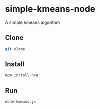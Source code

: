 # simple-kmeans-node
A simple kmeans algorithm

## Clone
```sh
git clone
```

## Install
```sh
npm install hea'
```

## Run
```sh
node kmeans.js
```
